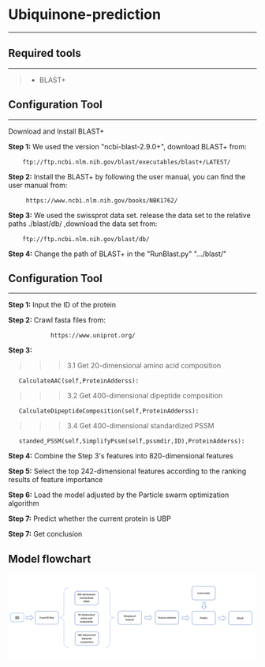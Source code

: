 # Ubiquinone-prediction
------
## Required tools
------
> * BLAST+


## Configuration Tool
----------------------
Download and Install BLAST+

**Step 1:**	We used the version "ncbi-blast-2.9.0+", download BLAST+ from:

        ftp://ftp.ncbi.nlm.nih.gov/blast/executables/blast+/LATEST/
  

**Step 2:** Install the BLAST+ by following the  user manual, you can find the user manual from:  

         https://www.ncbi.nlm.nih.gov/books/NBK1762/

**Step 3:** We used the swissprot data set. release the data set to the relative paths ./blast/db/ ,download the data set from:

        ftp://ftp.ncbi.nlm.nih.gov/blast/db/
        

**Step 4:** Change the path of BLAST+ in the "RunBlast.py"				".../blast/"

## Configuration Tool
---------------
**Step 1:**	Input the ID of the protein

**Step 2:**	Crawl fasta files from:

                https://www.uniprot.org/

**Step 3:**	  
>>>3.1 Get 20-dimensional amino acid composition 

       CalculateAAC(self,ProteinAdderss):

>>>3.2 Get 400-dimensional dipeptide composition

       CalculateDipeptideComposition(self,ProteinAdderss):

>>>3.4 Get 400-dimensional standardized PSSM

       standed_PSSM(self,SimplifyPssm(self,pssmdir,ID),ProteinAdderss):
       
**Step 4:**  Combine the Step 3's features into 820-dimensional features

**Step 5:** Select the top 242-dimensional features according to the ranking results of feature importance

**Step 6:** Load the model adjusted by the Particle swarm optimization algorithm

**Step 7:** Predict whether the current protein is UBP

**Step 7:** Get conclusion

## Model flowchart
![image](https://github.com/JiangWenJie-stack/Ubiquinone-prediction/blob/master/images/flow%20chart.png)
